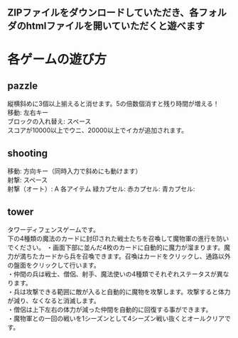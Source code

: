 ## ZIPファイルをダウンロードしていただき、各フォルダのhtmlファイルを開いていただくと遊べます
# 各ゲームの遊び方
## pazzle
縦横斜めに3個以上揃えると消せます。5の倍数個消すと残り時間が増える！<br/>移動: 左右キー<br/>ブロックの入れ替え: スペース
<br/>スコアが10000以上でウニ、20000以上でイカが追加されます。
## shooting
移動: 方向キー（同時入力で斜めにも動けます）<br/>射撃: スペース<br/>射撃（オート）: A
各アイテム
緑カプセル:
赤カプセル:
青カプセル:
## tower
タワーディフェンスゲームです。<br/>下の4種類の魔法のカードに封印された戦士たちを召喚して魔物軍の進行を防いでください。
・画面下部に並んだ4枚のカードに自動的に魔力が溜まります。魔力が満ちたカードから兵を召喚できます。召喚はカードをクリックし、通路以外の盤面をクリックして行います。
<br/>・仲間の兵は戦士、僧侶、射手、魔法使いの4種類でそれぞれステータスが異なります。
<br/>・兵は攻撃できる範囲に敵が入ると自動的に魔物を攻撃します。攻撃すると体力が減り、なくなると消滅します。
<br/>・僧侶は上下左右の体力が減った仲間を自動的に回復する事ができます。
<br/>・魔物軍との一回の戦いを1シーズンとして4シーズン戦い抜くとオールクリアです。

